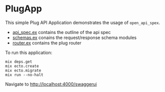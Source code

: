 # PlugApp

This simple Plug API Application demonstrates the usage of `open_api_spex`.

 - [api_spec.ex](lib/plug_app/api_spec.ex) contains the outline of the api spec
 - [schemas.ex](lib/plug_app/schemas.ex) conains the request/response schema modules
 - [router.ex](lib/plug_app/router.ex) contains the plug router

 To run this application:

 ```
 mix deps.get
 mix ecto.create
 mix ecto.migrate
 mix run --no-halt
 ```

 Navigate to [http://localhost:4000/swaggerui](http://localhost:4000/swaggerui)